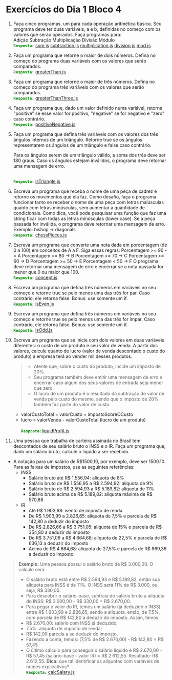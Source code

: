 # Exercícios do Dia 1 Bloco 4

1.  Faça cinco programas, um para cada operação aritmética básica. Seu programa deve ter duas variáveis, a e b, definidas no começo com os valores que serão operados. Faça programas para:<br>
    Adição Subtração Multiplicação Divisão Módulo
    <br><span style="color:green" >**`Resposta:`**</span>
    [sum.js](https://github.com/IvanildoCandido/trybe-exercises/blob/master/block_04/day_1/sum.js "sum.js")
    [subtraction.js](https://github.com/IvanildoCandido/trybe-exercises/blob/master/block_04/day_1/subtraction.js "subtraction.js")
    [multiplication.js](https://github.com/IvanildoCandido/trybe-exercises/blob/master/block_04/day_1/multiplication.js "multiplication.js")
    [division.js](https://github.com/IvanildoCandido/trybe-exercises/blob/master/block_04/day_1/division.js "division.js")
    [mod.js](https://github.com/IvanildoCandido/trybe-exercises/blob/master/block_04/day_1/mod.js "mod.js")

2.  Faça um programa que retorne o maior de dois números. Defina no começo do programa duas variáveis com os valores que serão comparados.
    <br><span style="color:green" >**`Resposta:`**</span>
    [greaterThan.js](https://github.com/IvanildoCandido/trybe-exercises/blob/master/block_04/day_1/greaterThan.js "greaterThan.js")

3.  Faça um programa que retorne o maior de três números. Defina no começo do programa três variáveis com os valores que serão comparados.
    <br><span style="color:green" >**`Resposta:`**</span>
    [greaterThanThree.js](https://github.com/IvanildoCandido/trybe-exercises/blob/master/block_04/day_1/greaterThanThree.js "greaterThanThree.js")

4.  Faça um programa que, dado um valor definido numa variável, retorne "positive" se esse valor for positivo, "negative" se for negativo e "zero" caso contrário.
    <br><span style="color:green" >**`Resposta:`**</span>
    [positiveNegative.js](https://github.com/IvanildoCandido/trybe-exercises/blob/master/block_04/day_1/positiveNegative.js "positiveNegative.js")

5.  Faça um programa que defina três variáveis com os valores dos três ângulos internos de um triângulo. Retorne true se os ângulos representarem os ângulos de um triângulo e false caso contrário.

    Para os ângulos serem de um triângulo válido, a soma dos três deve ser 180 graus.
        Caso os ângulos estejam inválidos, o programa deve retornar uma mensagem de erro.

    <br><span style="color:green" >**`Resposta:`**</span> [isTriangle.js](https://github.com/IvanildoCandido/trybe-exercises/blob/master/block_04/day_1/isTriangle.js "isTriangle.js")

6.  Escreva um programa que receba o nome de uma peça de xadrez e retorne os movimentos que ela faz.
    Como desafio, faça o programa funcionar tanto se receber o nome de uma peça com letras maiúsculas quanto com letras minúsculas, sem aumentar a quantidade de condicionais.
    Como dica, você pode pesquisar uma função que faz uma string ficar com todas as letras minúsculas (lower case).
    Se a peça passada for inválida, o programa deve retornar uma mensagem de erro.
    Exemplo: bishop -> diagonals
    <br><span style="color:green" >**`Resposta:`**</span>
    [chessPieces.js](https://github.com/IvanildoCandido/trybe-exercises/blob/master/block_04/day_1/chessPieces.js "chessPieces.js")

7.  Escreva um programa que converte uma nota dada em porcentagem (de 0 a 100) em conceitos de A a F. Siga essas regras:
    Porcentagem >= 90 -> A
    Porcentagem >= 80 -> B
    Porcentagem >= 70 -> C
    Porcentagem >= 60 -> D
    Porcentagem >= 50 -> E
    Porcentagem < 50 -> F
    O programa deve retornar uma mensagem de erro e encerrar se a nota passada for menor que 0 ou maior que 100.
    <br><span style="color:green" >**`Resposta:`**</span>
    [concept.js](https://github.com/IvanildoCandido/trybe-exercises/blob/master/block_04/day_1/concept.js "concept.js")

8.  Escreva um programa que defina três números em variáveis no seu começo e retorne true se pelo menos uma das três for par. Caso contrário, ele retorna false.
    Bonus: use somente um if.
    <br><span style="color:green" >**`Resposta:`**</span>
    [isEven.js](https://github.com/IvanildoCandido/trybe-exercises/blob/master/block_04/day_1/isEven.js "isEven.js")

9.  Escreva um programa que defina três números em variáveis no seu começo e retorne true se pelo menos uma das três for ímpar. Caso contrário, ele retorna false.
    Bonus: use somente um if.
    <br><span style="color:green" >**`Resposta:`**</span>
    [isOdd.js](https://github.com/IvanildoCandido/trybe-exercises/blob/master/block_04/day_1/isOdd.js "isOdd.js")

10. Escreva um programa que se inicie com dois valores em duas variáveis diferentes: o custo de um produto e seu valor de venda. A partir dos valores, calcule quanto de lucro (valor de venda descontado o custo do produto) a empresa terá ao vender mil desses produtos.

    > - Atente que, sobre o custo do produto, incide um imposto de 20%.
    > - Seu programa também deve emitir uma mensagem de erro e encerrar caso algum dos seus valores de entrada seja menor que zero.
    > - O lucro de um produto é o resultado da subtração do valor de venda pelo custo do mesmo, sendo que o imposto de 20% também faz parte do valor de custo.

    - valorCustoTotal = valorCusto + impostoSobreOCusto
    - lucro = valorVenda - valorCustoTotal (lucro de um produto)  
      <br><span style="color:green" >**`Resposta:`**</span>[liquidProfit.js](https://github.com/IvanildoCandido/trybe-exercises/blob/master/block_04/day_1/liquidProfit.js "liquidProfit.js")

11. Uma pessoa que trabalha de carteira assinada no Brasil tem descontados de seu salário bruto o INSS e o IR. Faça um programa que, dado um salário bruto, calcule o líquido a ser recebido.

- A notação para um salário de R\$1500,10, por exemplo, deve ser 1500.10. Para as faixas de impostos, use as seguintes referências:
  - INSS
    - Salário bruto até R\$ 1.556,94: alíquota de 8%
    - Salário bruto de R$ 1.556,95 a R$ 2.594,92: alíquota de 9%
    - Salário bruto de R$ 2.594,93 a R$ 5.189,82: alíquota de 11%
    - Salário bruto acima de R$ 5.189,82: alíquota máxima de R$ 570,88
  - IR
    - Até R\$ 1.903,98: isento de imposto de renda
    - De R$ 1.903,99 a 2.826,65: alíquota de 7,5% e parcela de R$ 142,80 a deduzir do imposto
    - De R$ 2.826,66 a R$ 3.751,05: alíquota de 15% e parcela de R\$ 354,80 a deduzir do imposto
    - De R$ 3.751,06 a R$ 4.664,68: alíquota de 22,5% e parcela de R\$ 636,13 a deduzir do imposto
    - Acima de R$ 4.664,68: alíquota de 27,5% e parcela de R$ 869,36 a deduzir do imposto.

> **Exemplo:** Uma pessoa possui o salário bruto de R\$ 3.000,00. O cálculo será:
>
> - O salário bruto está entre R$ 2.594,93 e R$ 5.189,82, então sua alíquota para INSS é de 11%. O INSS será 11% de R$ 3.000, ou seja, R$ 330,00.
> - Para descobrir o salário-base, subtraia do salário bruto a alíquota do INSS: R$ 3.000,00 - R$ 330,00 = R\$ 2.670,00.
> - Para pegar o valor do IR, temos um salário (já deduzido o INSS) entre R$ 1.903,99 e 2.826,65, sendo a alíquota, então, de 7.5%, com parcela de R$ 142,80 a deduzir do imposto. Assim, temos:
> - R\$ 2.670,00: salário com INSS já deduzido;
> - 7.5%: alíquota de imposto de renda;
> - R\$ 142,00 parcela a se deduzir do imposto.
> - Fazendo a conta, temos: (7,5% de R$ 2.670,00) - R$ 142,80 = R\$ 57,45
> - O último cálculo para conseguir o salário líquido é R$ 2.670,00 - R$ 57,45 (salário-base - valor IR) = R$ 2.612,55.
Resultado: R$ 2.612,55.
>   **Dica:** que tal identificar as alíquotas com variáveis de nomes explicativos?
>   <br><span style="color:green" >**`Resposta:`**</span>
>   [calcSalary.js](https://github.com/IvanildoCandido/trybe-exercises/blob/master/block_04/day_1/calcSalary.js "calcSalary.js")
